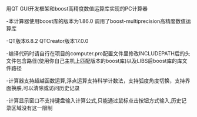 用QT GUI开发框架和boost高精度数值运算库实现的PC计算器  

-本计算器使用boost库的版本为1.86.0 调用了boost-multiprecision高精度数值运算库  

-QT版本6.8.2 QTCreator版本17.0.0  

-编译代码时请自行在项目的computer.pro配置文件里修改INCLUDEPATH后的头文件包含路径(使用你自己主机上匹配版本的boost库)以及LIBS后boost库的库文件路径  

-计算器支持超越函数运算,浮点运算支持科学计数法，支持弧度角度切换，支持界面换肤,可以清除或访问历史记录  

-计算显示窗口不支持键盘输入计算公式,只能通过鼠标点击按钮方式输入,历史记录区域没有这一限制
